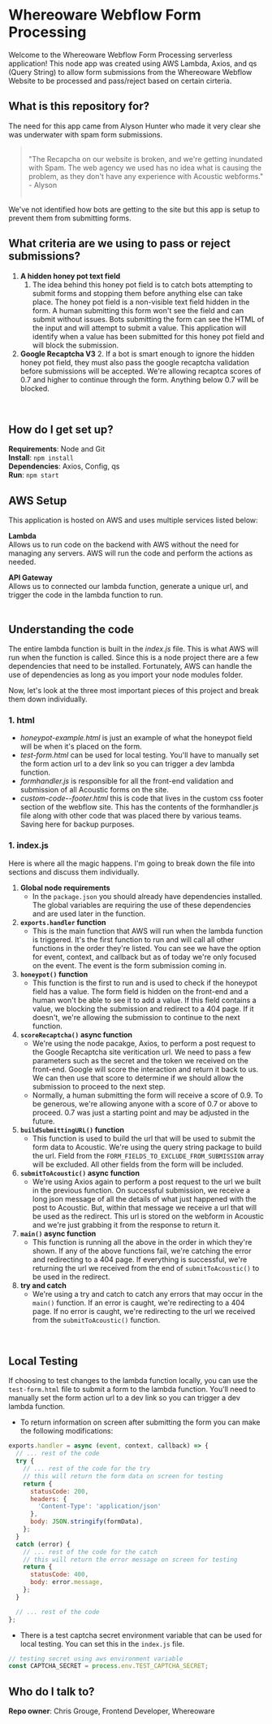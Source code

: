 # Whereoware Webflow Form Processing

Welcome to the Whereoware Webflow Form Processing serverless application! This node app was created using AWS Lambda, Axios, and qs (Query String) to allow form submissions from the Whereoware Webflow Website to be processed and pass/reject based on certain cirteria.
<br>


## What is this repository for?

The need for this app came from Alyson Hunter who made it very clear she was underwater with spam form submissions.

> <br>
> "The Recapcha on our website is broken, and we're getting inundated with Spam. The web agency we used has no idea what is causing the problem, as they don't have any experience with Acoustic webforms." - Alyson
> <br><br>

We've not identified how bots are getting to the site but this app is setup to prevent them from submitting forms.
<br>


## What criteria are we using to pass or reject submissions?

1.  **A hidden honey pot text field**
    1.  The idea behind this honey pot field is to catch bots attempting to submit forms and stopping them before anything else can take place. The honey pot field is a non-visible text field hidden in the form. A human submitting this form won't see the field and can submit without issues. Bots submitting the form can see the HTML of the input and will attempt to submit a value. This application will identify when a value has been submitted for this honey pot field and will block the submission.
2.  **Google Recaptcha V3**
    2.  If a bot is smart enough to ignore the hidden honey pot field, they must also pass the google recaptcha validation before submissions will be accepted. We're allowing recaptca scores of 0.7 and higher to continue through the form. Anything below 0.7 will be blocked.
<br>


## How do I get set up?

**Requirements**: Node and Git    
**Install**: `npm install`   
**Dependencies**: Axios, Config, qs   
**Run**: `npm start`
<br>


## AWS Setup

This application is hosted on AWS and uses multiple services listed below:<br>

**Lambda**<br>
Allows us to run code on the backend with AWS without the need for managing any servers. AWS will run the code and perform the actions as needed.
<br>

**API Gateway**<br>
Allows us to connected our lambda function, generate a unique url, and trigger the code in the lambda function to run.
<br><br>


## Understanding the code

The entire lambda function is built in the *index.js* file. This is what AWS will run when the function is called. Since this is a node project there are a few dependencies that need to be installed. Fortunately, AWS can handle the use of dependencies as long as you import your node modules folder. <br>

Now, let's look at the three most important pieces of this project and break them down individually.

### 1. html

-   *honeypot-example.html* is just an example of what the honeypot field will be when it's placed on the form.
-   *test-form.html* can be used for local testing. You'll have to manually set the form action url to a dev link so you can trigger a dev lambda function.
-   *formhandler.js* is responsible for all the front-end validation and submission of all Acoustic forms on the site.
-   *custom-code--footer.html* this is code that lives in the custom css footer section of the webflow site. This has the contents of the formhandler.js file along with other code that was placed there by various teams. Saving here for backup purposes.

### 1. index.js

Here is where all the magic happens. I'm going to break down the file into sections and discuss them individually.

1.  **Global node requirements**
    -  In the `package.json` you should already have dependencies installed. The global variables are requiring the use of these dependencies and are used later in the function.
1.  **`exports.handler` function**
    - This is the main function that AWS will run when the lambda function is triggered. It's the first function to run and will call all other functions in the order they're listed. You can see we have the option for event, context, and callback but as of today we're only focused on the event. The event is the form submission coming in.
1.  **`honeypot()` function**
    - This function is the first to run and is used to check if the honeypot field has a value. The form field is hidden on the front-end and a human won't be able to see it to add a value. If this field contains a value, we blocking the submission and redirect to a 404 page. If it doesn't, we're allowing the submission to continue to the next function.
1.  **`scoreRecaptcha()` async function**
    -  We're using the node pacakge, Axios, to perform a post request to the Google Recaptcha site veritication url. We need to pass a few parameters such as the secret and the token we received on the front-end. Google will score the interaction and return it back to us. We can then use that score to determine if we should allow the submission to proceed to the next step.
    -  Normally, a human submitting the form will receive a score of 0.9. To be generous, we're allowing anyone with a score of 0.7 or above to proceed. 0.7 was just a starting point and may be adjusted in the future.
1.  **`buildSubmittingURL()` function**
    - This function is used to build the url that will be used to submit the form data to Acoustic. We're using the query string package to build the url. Field from the `FORM_FIELDS_TO_EXCLUDE_FROM_SUBMISSION` array will be excluded. All other fields from the form will be included.
1.  **`submitToAcoustic()` async function**
    -  We're using Axios again to perform a post request to the url we built in the previous function. On successful submission, we receive a long json message of all the details of what just happened with the post to Acoustic. But, within that message we receive a url that will be used as the redirect. This url is stored on the webform in Acoustic and we're just grabbing it from the response to return it.
1.  **`main()` async function**
    -  This function is running all the above in the order in which they're shown. If any of the above functions fail, we're catching the error and redirecting to a 404 page. If everything is successful, we're returning the url we received from the end of `submitToAcoustic()` to be used in the redirect.
1.  **try and catch**
    -  We're using a try and catch to catch any errors that may occur in the `main()` function. If an error is caught, we're redirecting to a 404 page. If no error is caught, we're redirecting to the url we received from the `submitToAcoustic()` function.
<br>

## Local Testing
If choosing to test changes to the lambda function locally, you can use the `test-form.html` file to submit a form to the lambda function. You'll need to manually set the form action url to a dev link so you can trigger a dev lambda function.

* To return information on screen after submitting the form you can make the following modifications:
```javascript
exports.handler = async (event, context, callback) => {
  // ... rest of the code
  try {
    // ... rest of the code for the try
    // this will return the form data on screen for testing
    return {
      statusCode: 200,
      headers: {
        'Content-Type': 'application/json'
      },
      body: JSON.stringify(formData),
    };
  }
  catch (error) {
    // ... rest of the code for the catch
    // this will return the error message on screen for testing
    return {
      statusCode: 400,
      body: error.message,
    };
  }

  // ... rest of the code
};
```

* There is a test captcha secret environment variable that can be used for local testing. You can set this in the `index.js` file.
```javascript
// testing secret using aws environment variable
const CAPTCHA_SECRET = process.env.TEST_CAPTCHA_SECRET;
```

## Who do I talk to?

**Repo owner**: Chris Grouge, Frontend Developer, Whereoware